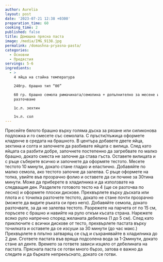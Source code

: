 ```yaml
---
author: Aurelia
layout: post
date: '2023-07-21 12:38 +0300'
preparation_time: 60
cooking_time: 2
published: false
title: Домашна прясна паста
image: /media/IMG_9138.jpg
permalink: /domashna-pryasna-pasta/
categories:
  - Основни
  - Предястия
servings: 5-6
ingredients:
  - >
    4 яйца на стайна температура

    240гр. брашно тип “00”

    60 гр. брашно семола римачината/семолина + допълнително за месене и
    разточване

    1с.л. зехтин

    1ч.л. сол
---
```

Пресейте бялото брашно върху голяма дъска за рязане или силиконова подложка и го смесете със семолата. С пръсти/лъжица оформете кладенче в средата на брашното. В центъра добавете двете яйца, зехтина и солта и започнете да разбивате яйцата с вилица. След като яйцата са разбити добре, започнете постепенно да загребвате по малко брашно, докато сместа не започне да става гъста. Оставете вилицата и с ръце съберете всичко и започнете да оформяте тестото. Месете тестото 10 минути, докато стане гладко и еластично. Добавяйте по малко семола, ако тестото започне да залепва. С ръце оформете на топка, увийте във прозрачно фолио и оставете да си почине за 30тина минути. Може да приберете в хладилника и да използвате на следващия ден.
Разделете готовото тесто на 4 (ще се разточва по лесно) и оформете плоски дискове. Прехвърлете върху дъската или плота и с точилка разточете тестото, докато не стане почти прозрачно (можете да видите ръката си през него). Добавяйте семола, докато разточвате, за да не залепва тестото. Разрежете на парчета от по 15 см, поръсете с брашно и навийте на руло откъм късата страна. Нарежете всяко руло напречно според желаната дебелина (1 до 5 см). 
След като приключите с всички дискове от тесто, прехвърлете пастата върху точилката и оставете да се изсуши за 30 минути (до час макс.)
Прехвърлете в плътно затварящ се съд и съхранявайте в хладилника до 2 дни.
Сгответе пастата във вряща подсолена вода за 1-2минути, докато стане ал денте. Времето за гответе зависи изцяло от дебелината на пастата. Прясната паста се готви много бързо, затова е важно да следите и да бъркате непрекъснато, докато се готви.
